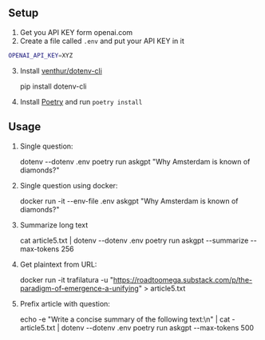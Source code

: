 ## Setup

1. Get you API KEY form openai.com
2. Create a file called `.env` and put your API KEY in it

```bash
OPENAI_API_KEY=XYZ
```

3. Install [venthur/dotenv-cli](https://github.com/venthur/dotenv-cli)

   pip install dotenv-cli

4. Install [Poetry](https://python-poetry.org/docs/#installing-manually) and run `poetry install`

## Usage

1. Single question:

   dotenv --dotenv .env poetry run askgpt "Why Amsterdam is known of diamonds?"

1. Single question using docker:

    docker run -it --env-file .env askgpt "Why Amsterdam is known of diamonds?"
   
1. Summarize long text

   cat article5.txt | dotenv --dotenv .env poetry run askgpt --summarize --max-tokens 256

1. Get plaintext from URL:

    docker run -it trafilatura -u "https://roadtoomega.substack.com/p/the-paradigm-of-emergence-a-unifying" > article5.txt

1. Prefix article with question:

    echo -e "Write a concise summary of the following text:\n" | cat - article5.txt | dotenv --dotenv .env poetry run askgpt --max-tokens 500
